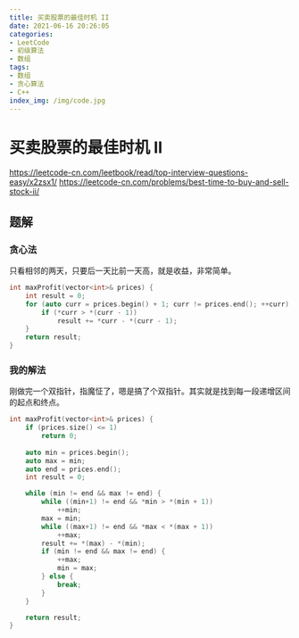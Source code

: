```yaml
---
title: 买卖股票的最佳时机 II
date: 2021-06-16 20:26:05
categories:
- LeetCode
- 初级算法
- 数组
tags:
- 数组
- 贪心算法
- C++
index_img: /img/code.jpg
---
```

# 买卖股票的最佳时机 II
https://leetcode-cn.com/leetbook/read/top-interview-questions-easy/x2zsx1/
https://leetcode-cn.com/problems/best-time-to-buy-and-sell-stock-ii/

## 题解

### 贪心法
只看相邻的两天，只要后一天比前一天高，就是收益，非常简单。
```c++
int maxProfit(vector<int>& prices) {
    int result = 0;
    for (auto curr = prices.begin() + 1; curr != prices.end(); ++curr) {
        if (*curr > *(curr - 1))
            result += *curr - *(curr - 1);
    }
    return result;
}
```
### 我的解法
刚做完一个双指针，指魔怔了，嗯是搞了个双指针。其实就是找到每一段递增区间的起点和终点。
```c++
int maxProfit(vector<int>& prices) {
    if (prices.size() <= 1)
        return 0;
    
    auto min = prices.begin();
    auto max = min;
    auto end = prices.end();
    int result = 0;

    while (min != end && max != end) {
        while ((min+1) != end && *min > *(min + 1))
            ++min;
        max = min;
        while ((max+1) != end && *max < *(max + 1))
            ++max;
        result += *(max) - *(min);
        if (min != end && max != end) {
            ++max;
            min = max;
        } else {
            break;
        }
    }

    return result;
}
```